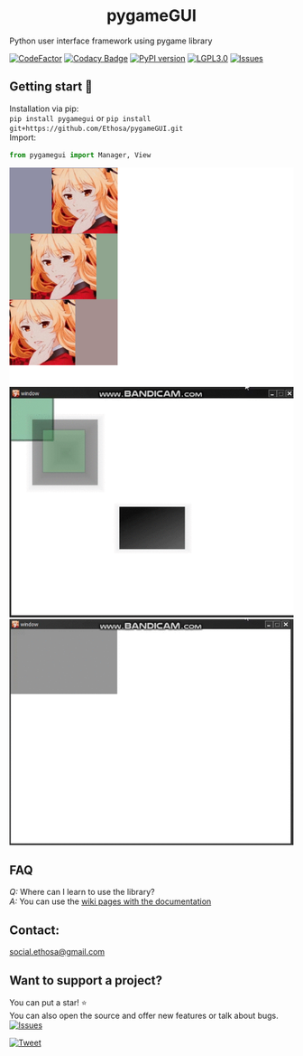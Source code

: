 <h1 align="center">pygameGUI</h1>

Python user interface framework using pygame library  

[![CodeFactor](https://www.codefactor.io/repository/github/ethosa/pygamegui/badge)](https://www.codefactor.io/repository/github/ethosa/pygamegui)
[![Codacy Badge](https://api.codacy.com/project/badge/Grade/b5509dad69814a408d6271cc15f2cbb0)](https://www.codacy.com/manual/Ethosa/pygameGUI?utm_source=github.com&amp;utm_medium=referral&amp;utm_content=Ethosa/pygameGUI&amp;utm_campaign=Badge_Grade)
[![PyPI version](https://badge.fury.io/py/pygamegui.svg)](https://badge.fury.io/py/pygamegui)
[![LGPL3.0](https://img.shields.io/github/license/Ethosa/pygameGUI)](https://github.com/Ethosa/pygameGUI/blob/master/LICENSE)
[![Issues](https://img.shields.io/github/issues/Ethosa/pygameGUI)](https://github.com/Ethosa/pygameGUI/issues)

## Getting start :eyes:
Installation via pip:  
`pip install pygamegui` or `pip install git+https://github.com/Ethosa/pygameGUI.git`  
Import:
```python
from pygamegui import Manager, View
```

![alt](https://github.com/Ethosa/pygameGUI/blob/master/hello_world.png)
![ripple effect](https://github.com/Ethosa/pygameGUI/blob/master/screenshots/gif.gif)
![animated view](https://github.com/Ethosa/pygameGUI/blob/master/screenshots/gif2.gif)

## FAQ
*Q:* Where can I learn to use the library?  
*A:* You can use the [wiki pages with the documentation](https://github.com/Ethosa/pygameGUI/wiki)

## Contact:
social.ethosa@gmail.com

## Want to support a project?
You can put a star! :star:  
You can also open the source and offer new features or talk about bugs. [![Issues](https://img.shields.io/github/issues/Ethosa/pygameGUI)](https://github.com/Ethosa/pygameGUI/issues)

[![Tweet](https://img.shields.io/twitter/url?style=social&url=https%3A%2F%2Fgithub.com%2FEthosa%2FpygameGUI)](https://twitter.com/intent/tweet?text=Wow:&url=https://github.com/Ethosa/pygameGUI)

